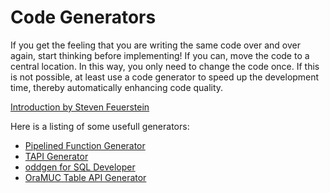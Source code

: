 # Code Generators

If you get the feeling that you are writing the same code over and over again, start thinking before implementing! If you can, move the code to a central location. In this way, you only need to change the code once. If this is not possible, at least use a code generator to speed up the development time, thereby automatically enhancing code quality. 

[Introduction by Steven Feuerstein](http://stevenfeuersteinonplsql.blogspot.de/2015/07/thoughts-on-plsql-code-sharing-and-code.html)

Here is a listing of some usefull generators:
- [Pipelined Function Generator](http://dickdral.blogspot.de/2016/05/a-generator-for-pipelined-functions.html)
- [TAPI Generator](https://github.com/osalvador/tapiGen2)
- [oddgen for SQL Developer](https://github.com/oddgen/oddgen)
- [OraMUC Table API Generator](https://github.com/OraMUC/table-api-generator)  
